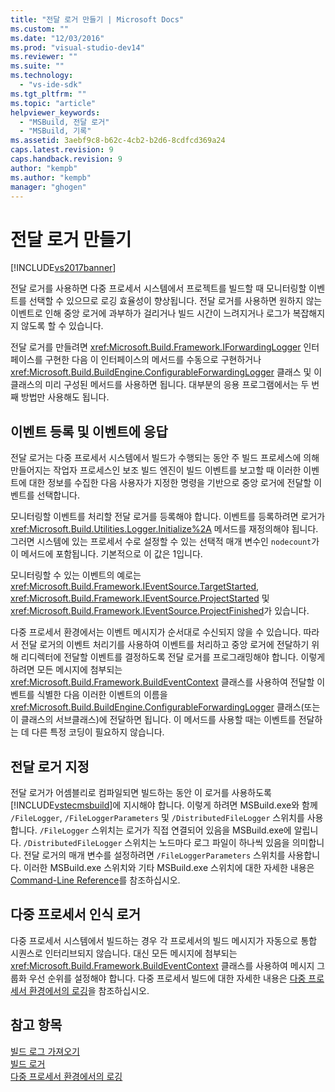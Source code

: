 ```yaml
---
title: "전달 로거 만들기 | Microsoft Docs"
ms.custom: ""
ms.date: "12/03/2016"
ms.prod: "visual-studio-dev14"
ms.reviewer: ""
ms.suite: ""
ms.technology: 
  - "vs-ide-sdk"
ms.tgt_pltfrm: ""
ms.topic: "article"
helpviewer_keywords: 
  - "MSBuild, 전달 로거"
  - "MSBuild, 기록"
ms.assetid: 3aebf9c8-b62c-4cb2-b2d6-8cdfcd369a24
caps.latest.revision: 9
caps.handback.revision: 9
author: "kempb"
ms.author: "kempb"
manager: "ghogen"
---
```

# 전달 로거 만들기
[!INCLUDE[vs2017banner](../code-quality/includes/vs2017banner.md)]

전달 로거를 사용하면 다중 프로세서 시스템에서 프로젝트를 빌드할 때 모니터링할 이벤트를 선택할 수 있으므로 로깅 효율성이 향상됩니다.  전달 로거를 사용하면 원하지 않는 이벤트로 인해 중앙 로거에 과부하가 걸리거나 빌드 시간이 느려지거나 로그가 복잡해지지 않도록 할 수 있습니다.  
  
 전달 로거를 만들려면 <xref:Microsoft.Build.Framework.IForwardingLogger> 인터페이스를 구현한 다음 이 인터페이스의 메서드를 수동으로 구현하거나 <xref:Microsoft.Build.BuildEngine.ConfigurableForwardingLogger> 클래스 및 이 클래스의 미리 구성된 메서드를 사용하면 됩니다.  대부분의 응용 프로그램에서는 두 번째 방법만 사용해도 됩니다.  
  
## 이벤트 등록 및 이벤트에 응답  
 전달 로거는 다중 프로세서 시스템에서 빌드가 수행되는 동안 주 빌드 프로세스에 의해 만들어지는 작업자 프로세스인 보조 빌드 엔진이 빌드 이벤트를 보고할 때 이러한 이벤트에 대한 정보를 수집한 다음  사용자가 지정한 명령을 기반으로 중앙 로거에 전달할 이벤트를 선택합니다.  
  
 모니터링할 이벤트를 처리할 전달 로거를 등록해야 합니다.  이벤트를 등록하려면 로거가 <xref:Microsoft.Build.Utilities.Logger.Initialize%2A> 메서드를 재정의해야 됩니다.  그러면 시스템에 있는 프로세서 수로 설정할 수 있는 선택적 매개 변수인 `nodecount`가 이 메서드에 포함됩니다.  기본적으로 이 값은 1입니다.  
  
 모니터링할 수 있는 이벤트의 예로는 <xref:Microsoft.Build.Framework.IEventSource.TargetStarted>, <xref:Microsoft.Build.Framework.IEventSource.ProjectStarted> 및 <xref:Microsoft.Build.Framework.IEventSource.ProjectFinished>가 있습니다.  
  
 다중 프로세서 환경에서는 이벤트 메시지가 순서대로 수신되지 않을 수 있습니다.  따라서 전달 로거의 이벤트 처리기를 사용하여 이벤트를 처리하고 중앙 로거에 전달하기 위해 리디렉터에 전달할 이벤트를 결정하도록 전달 로거를 프로그래밍해야 합니다.  이렇게 하려면 모든 메시지에 첨부되는 <xref:Microsoft.Build.Framework.BuildEventContext> 클래스를 사용하여 전달할 이벤트를 식별한 다음 이러한 이벤트의 이름을 <xref:Microsoft.Build.BuildEngine.ConfigurableForwardingLogger> 클래스\(또는 이 클래스의 서브클래스\)에 전달하면 됩니다.  이 메서드를 사용할 때는 이벤트를 전달하는 데 다른 특정 코딩이 필요하지 않습니다.  
  
## 전달 로거 지정  
 전달 로거가 어셈블리로 컴파일되면 빌드하는 동안 이 로거를 사용하도록 [!INCLUDE[vstecmsbuild](../extensibility/internals/includes/vstecmsbuild_md.md)]에 지시해야 합니다.  이렇게 하려면 MSBuild.exe와 함께 `/FileLogger`, `/FileLoggerParameters` 및 `/DistributedFileLogger` 스위치를 사용합니다.  `/FileLogger` 스위치는 로거가 직접 연결되어 있음을 MSBuild.exe에 알립니다. `/DistributedFileLogger` 스위치는 노드마다 로그 파일이 하나씩 있음을 의미합니다.  전달 로거의 매개 변수를 설정하려면 `/FileLoggerParameters` 스위치를 사용합니다.  이러한 MSBuild.exe 스위치와 기타 MSBuild.exe 스위치에 대한 자세한 내용은 [Command\-Line Reference](../msbuild/msbuild-command-line-reference.md)를 참조하십시오.  
  
## 다중 프로세서 인식 로거  
 다중 프로세서 시스템에서 빌드하는 경우 각 프로세서의 빌드 메시지가 자동으로 통합 시퀀스로 인터리브되지 않습니다.  대신 모든 메시지에 첨부되는 <xref:Microsoft.Build.Framework.BuildEventContext> 클래스를 사용하여 메시지 그룹화 우선 순위를 설정해야 합니다.  다중 프로세서 빌드에 대한 자세한 내용은 [다중 프로세서 환경에서의 로깅](../msbuild/logging-in-a-multi-processor-environment.md)을 참조하십시오.  
  
## 참고 항목  
 [빌드 로그 가져오기](../msbuild/obtaining-build-logs-with-msbuild.md)   
 [빌드 로거](../msbuild/build-loggers.md)   
 [다중 프로세서 환경에서의 로깅](../msbuild/logging-in-a-multi-processor-environment.md)